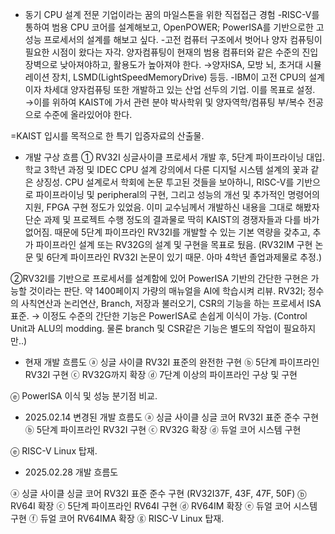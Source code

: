 - 동기
CPU 설계 전문 기업이라는 꿈의 마일스톤을 위한 직접접근 경험
-RISC-V를 통하여 범용 CPU 코어를 설계해보고, OpenPOWER; PowerISA를 기반으로한 고성능 프로세서의 설계를 해보고 싶다.
-고전 컴퓨터 구조에서 벗어나 양자 컴퓨팅이 필요한 시점이 왔다는 자각. 양자컴퓨팅이 현재의 범용 컴퓨터와 같은 수준의 진입장벽으로 낮아져야하고, 활용도가 높아져야 한다.
	→양자ISA, 모방 뇌, 초거대 시뮬레이션 장치, LSMD(LightSpeedMemoryDrive) 등등.
-IBM이 고전 CPU의 설계이자 차세대 양자컴퓨팅 또한 개발하고 있는 산업 선두의 기업. 이를 목표로 설정. 
	→이를 위하여 KAIST에 가서 관련 분야 박사학위 및 양자역학/컴퓨팅 부/복수 전공으로 수준에 올라있어야 한다.

=KAIST 입시를 목적으로 한 특기 입증자료의 산출물. 

- 개발 구상 흐름
① RV32I 싱글사이클 프로세서 개발 후, 5단계 파이프라이닝 대입. 
학교 3학년 과정 및 IDEC CPU 설계 강의에서 다룬 디지털 시스템 설계의 꽃과 같은 상징성.
CPU 설계로서 학회에 논문 투고된 것들을 보아하니, RISC-V를 기반으로 파이프라이닝 및 peripheral의 구현, 그리고 성능의 개선 및 추가적인 명령어의 지원, FPGA 구현 정도가 있었음.
이미 교수님께서 개발하신 내용을 그대로 해봤자 단순 과제 및 프로젝트 수행 정도의 결과물로 딱히 KAIST의 경쟁자들과 다를 바가 없어짐. 
때문에 5단계 파이프라인 RV32I를 개발할 수 있는 기본 역량을 갖추고, 추가 파이프라인 설계 또는 RV32G의 설계 및 구현을 목표로 뒀음.
(RV32IM 구현 논문 및 6단계 파이프라인 RV32I 논문이 있기 때문. 아마 4학년 졸업과제물로 추정.)

②RV32I를 기반으로 프로세서를 설계함에 있어 PowerISA 기반의 간단한 구현은 가능할 것이라는 판단.
약 1400페이지 가량의 매뉴얼을 AI에 학습시켜 리뷰. 
RV32I; 정수의 사칙연산과 논리연산, Branch, 저장과 불러오기, CSR의 기능을 하는 프로세서 ISA 표준.
→ 이정도 수준의 간단한 기능은 PowerISA로 손쉽게 이식이 가능. (Control Unit과 ALU의 modding. 물론 branch 및 CSR같은 기능은 별도의 작업이 필요하지만..)

- 현재 개발 흐름도
ⓐ 싱글 사이클 RV32I 표준의 완전한 구현
ⓑ 5단계 파이프라인 RV32I 구현
ⓒ RV32G까지 확장
ⓓ 7단계 이상의 파이프라인 구상 및 구현

ⓔ PowerISA 이식 및 성능 분기점 비교.

- 2025.02.14 변경된 개발 흐름도
ⓐ 싱글 사이클 싱글 코어 RV32I 표준 준수 구현
ⓑ 5단계 파이프라인 RV32I 구현
ⓒ RV32G 확장
ⓓ 듀얼 코어 시스템 구현

ⓔ RISC-V Linux 탑재.

- 2025.02.28 개발 흐름도

ⓐ 싱글 사이클 싱글 코어 RV32I 표준 준수 구현
(RV32I37F, 43F, 47F, 50F)
ⓑ RV64I 확장 
ⓒ 5단계 파이프라인 RV64I 구현
ⓓ RV64IM 확장
ⓔ 듀얼 코어 시스템 구현
ⓕ 듀얼 코어 RV64IMA 확장 
ⓖ RISC-V Linux 탑재.